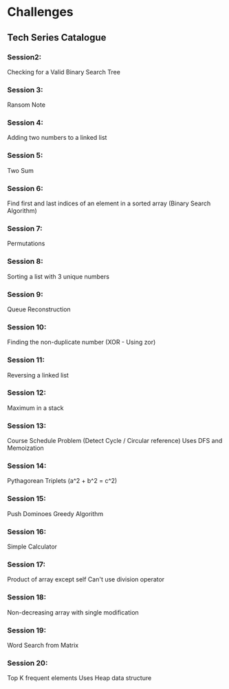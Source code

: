 ﻿# Challenges

## Tech Series Catalogue

### Session2:
Checking for a Valid Binary Search Tree

### Session 3:
Ransom Note

### Session 4:
Adding two numbers to a linked list

### Session 5:
Two Sum

### Session 6:
Find first and last indices of an element in a sorted array (Binary Search Algorithm)

### Session 7:
Permutations

### Session 8:
Sorting a list with 3 unique numbers

### Session 9:
Queue Reconstruction

### Session 10:
Finding the non-duplicate number (XOR - Using zor)

### Session 11:
Reversing a linked list

### Session 12:
Maximum in a stack

### Session 13:
Course Schedule Problem (Detect Cycle / Circular reference)
Uses DFS and Memoization

### Session 14:
Pythagorean Triplets (a^2 + b^2 = c^2)

### Session 15:
Push Dominoes
Greedy Algorithm

### Session 16:
Simple Calculator

### Session 17:
Product of array except self
Can't use division operator

### Session 18:
Non-decreasing array with single modification

### Session 19:
Word Search from Matrix

### Session 20:
Top K frequent elements
Uses Heap data structure
